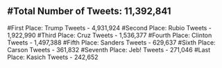 #Total Number of Tweets: 11,392,841 
---
#First Place: Trump Tweets - 4,931,924
#Second Place: Rubio Tweets - 1,922,990
#Third Place: Cruz Tweets - 1,536,377
#Fourth Place: Clinton Tweets - 1,497,388
#Fifth Place: Sanders Tweets - 629,637
#Sixth Place: Carson Tweets - 361,832
#Seventh Place: Jeb! Tweets - 271,046
#Last Place: Kasich Tweets - 242,652
